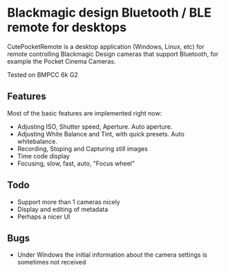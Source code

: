 # Blackmagic design Bluetooth / BLE remote for desktops

CutePocketRemote is a desktop application (Windows, Linux, etc) for remote controlling 
Blackmagic Design cameras that support Bluetooth, for example the Pocket Cinema Cameras.

Tested on BMPCC 6k G2

## Features

Most of the basic features are implemented right now:

* Adjusting ISO, Shutter speed, Aperture. Auto aperture.
* Adjusting White Balance and Tint, with quick presets. Auto whitebalance.
* Recording, Stoping and Capturing still images
* Time code display
* Focusing, slow, fast, auto, "Focus wheel"

## Todo

* Support more than 1 cameras nicely
* Display and editing of metadata
* Perhaps a nicer UI

## Bugs

* Under Windows the initial information about the camera settings is sometimes not received
